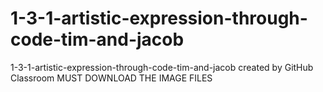 # 1-3-1-artistic-expression-through-code-tim-and-jacob
1-3-1-artistic-expression-through-code-tim-and-jacob created by GitHub Classroom
MUST
DOWNLOAD
THE
IMAGE
FILES
